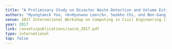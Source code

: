 ```yaml
---
title: "A Preliminary Study on Disaster Waste Detection and Volume Estimation based on 3D Spatial Information"
authors: "Hyungtaeck Yoo, <b>Hyunwoo Lee</b>, Seokho Chi, and Bon-Gang Hwang"
venue: 2017 International Workshop on Computing in Civil Engineering (IWCCE '17)
year: 2017
link: /assets/publications/iwcce_2017.pdf
type: international
top: false
---
```

